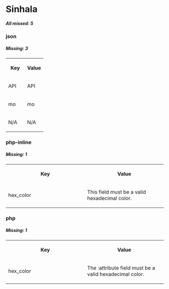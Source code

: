 # Sinhala

##### All missed: 5


### json

##### Missing: 3

<table width="100%">
<tr><th width="50%">

Key

</th><th width="50%">

Value

</th></tr>
<tr><td width="50%">

API

</td><td width="50%">

API

</td></tr>
<tr><td width="50%">

mo

</td><td width="50%">

mo

</td></tr>
<tr><td width="50%">

N/A

</td><td width="50%">

N/A

</td></tr>
</table>


### php-inline

##### Missing: 1

<table width="100%">
<tr><th width="50%">

Key

</th><th width="50%">

Value

</th></tr>
<tr><td width="50%">

hex_color

</td><td width="50%">

This field must be a valid hexadecimal color.

</td></tr>
</table>


### php

##### Missing: 1

<table width="100%">
<tr><th width="50%">

Key

</th><th width="50%">

Value

</th></tr>
<tr><td width="50%">

hex_color

</td><td width="50%">

The :attribute field must be a valid hexadecimal color.

</td></tr>
</table>
